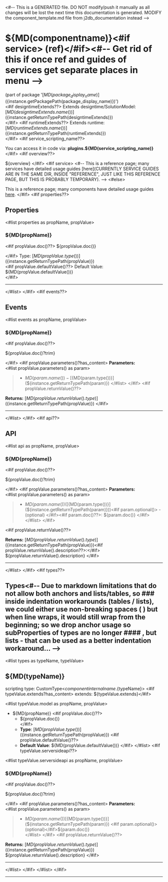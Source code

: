 <#-- This is a GENERATED file. DO NOT modify/push it manually as all changes will be lost the next time this documentation is generated. MODIFY the component_template.md file from j2db_documentation instead -->
# ${MD(componentname)}<#if service> (ref)</#if><#-- Get rid of this if once ref and guides of services get separate places in menu -->
(part of package '[${MD(package_display_name)}](${instance.getPackagePath(package_display_name)})')  
<#if designtimeExtends??>
Extends designtime/SolutionModel: [${MD(designtimeExtends.name())}](${instance.getReturnTypePath(designtimeExtends)})  
</#if>
<#if runtimeExtends??>
Extends runtime: [${MD(runtimeExtends.name())}](${instance.getReturnTypePath(runtimeExtends)})  
</#if>
<#if service_scripting_name??>

You can access it in code via: **plugins\.${MD(service_scripting_name)}**  
</#if>
<#if overview??>

${overview}
</#if>
<#if service>
<#-- This is a reference page; many services have detailed usage guides [here](CURRENTLY SERVICE GUIDES ARE IN THE SAME DIR, INSIDE "REFERENCE", JUST LIKE THIS REFERENCE PAGE, BUT THIS IS PROBABLY TEMPORARY). -->
<#else>

This is a reference page; many components have detailed usage guides [here](https://docs.servoy.com/guides/develop/application-design/ui-components)\.
</#if>
<#if properties??>

## Properties

<#list properties as propName, propValue>
### ${MD(propName)}
<#if propValue.doc()??>
${propValue.doc()}

</#if>
Type: [${MD(propValue.type())}](${instance.getReturnTypePath(propValue)})  
<#if propValue.defaultValue()??>
Default Value: ${MD(propValue.defaultValue())}  
</#if>
***
</#list>
</#if>
<#if events??>

## Events

<#list events as propName, propValue>
### ${MD(propName)}
<#if propValue.doc()??>

${propValue.doc()?trim}

</#if>
<#if propValue.parameters()?has_content>
**Parameters:**  
<#list propValue.parameters() as param> 
> - ${MD(param.name())} - [${MD(param.type())}](${instance.getReturnTypePath(param)})
</#list>
</#if>
<#if propValue.returnValue()??>

**Returns:** [${MD(propValue.returnValue().type)}](${instance.getReturnTypePath(propValue)})
</#if>
***
</#list>
</#if>
<#if api??>

## API

<#list api as propName, propValue>
### ${MD(propName)}
<#if propValue.doc()??>

${propValue.doc()?trim}

</#if>
<#if propValue.parameters()?has_content>
**Parameters:**  
<#list propValue.parameters() as param> 
> - ${MD(param.name())} ([${MD(param.type())}](${instance.getReturnTypePath(param)}))<#if param.optional()>  - (optional)
</#if><#if param.doc()??>: ${param.doc()} </#if>
</#list>
</#if>

<#if propValue.returnValue()??>

**Returns:** [${MD(propValue.returnValue().type)}](${instance.getReturnTypePath(propValue)})<#if propValue.returnValue().description??>:</#if> ${propValue.returnValue().description} 
</#if>
***
 </#list>
</#if>
<#if types??>

## Types<#-- Due to markdown limitations that do not allow both anchors and lists/tables, so ### inside indentation workarounds (tables / lists), we could either use non-breaking spaces (&#160;) but when line wraps, it would still wrap from the beginning; so we drop anchor usage so subProperties of types are no longer #### , but lists - that can be used as a better indentation workaround... -->

<#list types as typeName, typeValue>
## ${MD(typeName)} 
  scripting type: CustomType<${componentinternalname}.${typeName}>
<#if typeValue.extends?has_content>  extends: ${typeValue.extends}</#if>
  
<#list typeValue.model as propName, propValue>
 - ${MD(propName)}
<#if propValue.doc()??>
     - ${propValue.doc()}  
</#if>
     - **Type**: [${MD(propValue.type())}](${instance.getReturnTypePath(propValue)})
<#if propValue.defaultValue()??>
     - **Default Value**: ${MD(propValue.defaultValue())}
</#if>
</#list>
<#if typeValue.serversideapi??>

<#list typeValue.serversideapi as propName, propValue>
### ${MD(propName)}
<#if propValue.doc()??>

${propValue.doc()?trim}

</#if>
<#if propValue.parameters()?has_content>
**Parameters:**  
<#list propValue.parameters() as param> 
> - ${MD(param.name())} [${MD(param.type())}](${instance.getReturnTypePath(param)}) <#if param.optional()> (optional)</#if>${param.doc()}  
</#list>
</#if>
<#if propValue.returnValue()??>

**Returns:** [${MD(propValue.returnValue().type)}](${instance.getReturnTypePath(propValue)}) ${propValue.returnValue().description} 
</#if>
***
 </#list>
 </#if>
</#list>
</#if>

---
